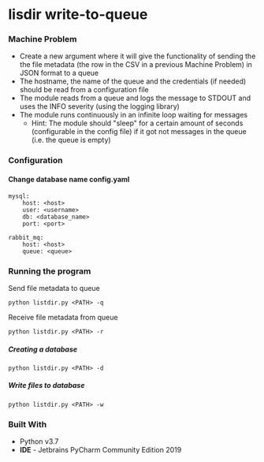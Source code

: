 # lisdir write-to-queue

### Machine Problem

* Create a new argument where it will give the functionality of sending the the file metadata (the row in the CSV in a previous Machine Problem) in JSON format to a queue
* The hostname, the name of the queue and the credentials (if needed) should be read from a configuration file
* The module reads from a queue and logs the message to STDOUT and uses the INFO severity (using the logging library)
* The module runs continuously in an infinite loop waiting for messages
    * Hint: The module should "sleep" for a certain amount of seconds (configurable in the config file) if it got not messages in the queue (i.e. the queue is empty)
    
### Configuration
#### Change database name config.yaml
```
mysql:
    host: <host>
    user: <username>
    db: <database_name>
    port: <port>

rabbit_mq:
    host: <host>
    queue: <queue>

```


### Running the program
Send file metadata to queue
```
python listdir.py <PATH> -q
```

Receive file metadata from queue
```
python listdir.py <PATH> -r
```

##### Creating a database
```
python listdir.py <PATH> -d
```

##### Write files to database
```
python listdir.py <PATH> -w
```

### Built With
* Python v3.7
* <b>IDE</b> - Jetbrains PyCharm Community Edition 2019
